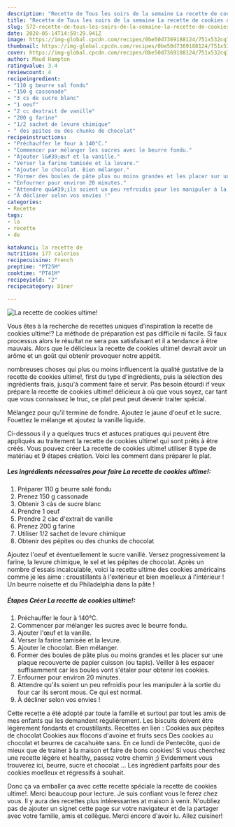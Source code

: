 ```yaml
---
description: "Recette de Tous les soirs de la semaine La recette de cookies ultime!"
title: "Recette de Tous les soirs de la semaine La recette de cookies ultime!"
slug: 572-recette-de-tous-les-soirs-de-la-semaine-la-recette-de-cookies-ultime
date: 2020-05-14T14:59:29.941Z
image: https://img-global.cpcdn.com/recipes/0be50d7369188124/751x532cq70/la-recette-de-cookies-ultime-photo-principale-de-la-recette.jpg
thumbnail: https://img-global.cpcdn.com/recipes/0be50d7369188124/751x532cq70/la-recette-de-cookies-ultime-photo-principale-de-la-recette.jpg
cover: https://img-global.cpcdn.com/recipes/0be50d7369188124/751x532cq70/la-recette-de-cookies-ultime-photo-principale-de-la-recette.jpg
author: Maud Hampton
ratingvalue: 3.4
reviewcount: 4
recipeingredient:
- "110 g beurre sal fondu"
- "150 g cassonade"
- "3 cs de sucre blanc"
- "1 oeuf"
- "2 cc dextrait de vanille"
- "200 g farine"
- "1/2 sachet de levure chimique"
- " des ppites ou des chunks de chocolat"
recipeinstructions:
- "Préchauffer le four à 140°C."
- "Commencer par mélanger les sucres avec le beurre fondu."
- "Ajouter l&#39;œuf et la vanille."
- "Verser la farine tamisée et la levure."
- "Ajouter le chocolat. Bien mélanger."
- "Former des boules de pâte plus ou moins grandes et les placer sur une plaque recouverte de papier cuisson (ou tapis). Veiller à les espacer suffisamment car les boules vont s&#39;étaler pour obtenir les cookies."
- "Enfourner pour environ 20 minutes."
- "Attendre qu&#39;ils soient un peu refroidis pour les manipuler à la sortie du four car ils seront mous. Ce qui est normal."
- "À décliner selon vos envies !"
categories:
- Recette
tags:
- la
- recette
- de

katakunci: la recette de 
nutrition: 177 calories
recipecuisine: French
preptime: "PT25M"
cooktime: "PT41M"
recipeyield: "2"
recipecategory: Dîner

---
```



![La recette de cookies ultime!](https://img-global.cpcdn.com/recipes/0be50d7369188124/751x532cq70/la-recette-de-cookies-ultime-photo-principale-de-la-recette.jpg)

Vous êtes à la recherche de recettes uniques d'inspiration la recette de cookies ultime!? La méthode de préparation est pas difficile ni facile. Si faux processus alors le résultat ne sera pas satisfaisant et il a tendance à être mauvais. Alors que le délicieux la recette de cookies ultime! devrait avoir un arôme et un goût qui obtenir provoquer notre appétit.

nombreuses choses qui plus ou moins influencent la qualité gustative de la recette de cookies ultime!, first du type d'ingrédients, puis la sélection des ingrédients frais, jusqu'à comment faire et servir. Pas besoin étourdi if veux prépare la recette de cookies ultime! délicieux à où que vous soyez, car tant que vous connaissez le truc, ce plat peut peut devenir traiter spécial.

Mélangez pour qu&#39;il termine de fondre. Ajoutez le jaune d&#39;oeuf et le sucre. Fouettez le mélange et ajoutez la vanille liquide.


Ci-dessous il y a quelques trucs et astuces pratiques qui peuvent être appliqués au traitement la recette de cookies ultime! qui sont prêts à être créés. Vous pouvez créer La recette de cookies ultime! utiliser 8 type de matériau et 9 étapes création. Voici les comment dans préparer le plat.

<!--inarticleads1-->

##### Les ingrédients nécessaires pour faire La recette de cookies ultime!:

1. Préparer 110 g beurre salé fondu
1. Prenez 150 g cassonade
1. Obtenir 3 càs de sucre blanc
1. Prendre 1 oeuf
1. Prendre 2 càc d&#39;extrait de vanille
1. Prenez 200 g farine
1. Utiliser 1/2 sachet de levure chimique
1. Obtenir  des pépites ou des chunks de chocolat


Ajoutez l&#39;oeuf et éventuellement le sucre vanillé. Versez progressivement la farine, la levure chimique, le sel et les pépites de chocolat. Après un nombre d&#39;essais incalculable, voici la recette ultime des cookies américains comme je les aime : croustillants à l&#39;extérieur et bien moelleux à l&#39;intérieur ! Un beurre noisette et du Philadelphia dans la pâte ! 

<!--inarticleads2-->

##### Étapes Créer La recette de cookies ultime!:

1. Préchauffer le four à 140°C.
1. Commencer par mélanger les sucres avec le beurre fondu.
1. Ajouter l&#39;œuf et la vanille.
1. Verser la farine tamisée et la levure.
1. Ajouter le chocolat. Bien mélanger.
1. Former des boules de pâte plus ou moins grandes et les placer sur une plaque recouverte de papier cuisson (ou tapis). Veiller à les espacer suffisamment car les boules vont s&#39;étaler pour obtenir les cookies.
1. Enfourner pour environ 20 minutes.
1. Attendre qu&#39;ils soient un peu refroidis pour les manipuler à la sortie du four car ils seront mous. Ce qui est normal.
1. À décliner selon vos envies !


Cette recette a été adopté par toute la famille et surtout par tout les amis de mes enfants qui les demandent régulièrement. Les biscuits doivent être légèrement fondants et croustillants. Recettes en lien : Cookies aux pépites de chocolat Cookies aux flocons d&#39;avoine et fruits secs Des cookies au chocolat et beurres de cacahuète sans. En ce lundi de Pentecôte, quoi de mieux que de trainer à la maison et faire de bons cookies! Si vous cherchez une recette légère et healthy, passez votre chemin ;) Evidemment vous trouverez ici, beurre, sucre et chocolat … Les ingrédient parfaits pour des cookies moelleux et régressifs à souhait. 


Donc ça va emballer ça avec cette recette spéciale la recette de cookies ultime!. Merci beaucoup pour lecture. Je suis confiant vous le ferez chez vous. Il y aura des recettes plus  intéressantes at maison à venir. N'oubliez pas de ajouter un signet cette page sur votre navigateur et de la partager avec votre famille, amis et collègue. Merci encore d'avoir lu. Allez cuisiner!
